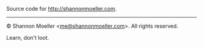 Source code for http://shannonmoeller.com.

----

© Shannon Moeller \<me@shannonmoeller.com\>. All rights reserved.

Learn, don't loot.
